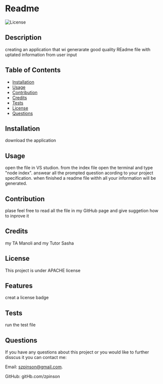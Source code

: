 
  # Readme
  ![License](https://img.shields.io/badge/License-APACHE-green)
  ## Description
  
  creating an application that wi generarate good quality REadme file with uptated information from user input
  
  ## Table of Contents 
  
  - [Installation](#installation)
  - [Usage](#usage)
  - [Contribution](#contribution)
  - [Credits](#credits)
  - [Tests](#tests)
  - [License](#license)
  - [Questions](#questions)
  ## Installation
  download  the application
  ## Usage
  open the file in VS studion. from the index file open the terminal and type "node index". answear all the prompted question acording to your project specification. when finished a readme file withh all your information will be generated.
  ## Contribution
  plase feel free to read all the file in my GitHub page and give suggetion how to inprove it
  ## Credits
  my TA Manoli and my Tutor Sasha 
  ## License
This project is under APACHE license
  ## Features
  creat a license badge
  ## Tests
 run the test file
  ## Questions
  If you have any questions about this project or you would like to further disscus it you can contact me:
  
Email: szpinson@gmail.com. 
  
GitHub: gitHb.com/zpinson
